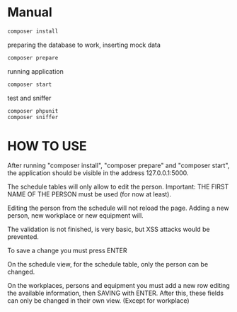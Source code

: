 # Manual

```bash
composer install
```

preparing the database to work, inserting mock data
```bash
composer prepare
```

running application
```bash
composer start
```

test and sniffer

```bash
composer phpunit
composer sniffer
```

# HOW TO USE

After running "composer install", "composer prepare" and "composer start", the application should be
visible in the address 127.0.0.1:5000.

The schedule tables will only allow to edit the person.
Important: THE FIRST NAME OF THE PERSON must be used (for now at least).

Editing the person from the schedule will not reload the page.
Adding a new person, new workplace or new equipment will.

The validation is not finished, is very basic, but XSS attacks would be prevented.

To save a change you must press ENTER

On the schedule view, for the schedule table, only the person can be changed.

On the workplaces, persons and equipment you must add a new row editing the available information, then SAVING with ENTER.
After this, these fields can only be changed in their own view. (Except for workplace)
